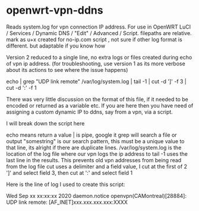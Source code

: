 # openwrt-vpn-ddns
Reads system.log for vpn connection IP address. For use in OpenWRT LuCI / Services / Dynamic DNS / "Edit" / Advanced / Script. filepaths are relative. mark as u+x
created for no-ip.com script , not sure if other log format is different. but adaptable if you know how

Version 2
reduced to a single line, no extra logs or files created during echo of vpn ip address.
(for troubleshooting, use version 1 as its more verbose about its actions to see where the issue happens)

echo | grep "UDP link remote" /var/log/system.log | tail -1 | cut -d ']' -f 3 | cut -d ':' -f 1

There was very little discussion on the format of this file, if it needed to be encoded or returned as a variable etc.
If you are here then you have need of assigning a custom dynamic IP to ddns, say from a vpn, via a script.

I will break down the script here

echo means return a value
| is pipe, google it
grep will search a file or output
"somestring" is our search pattern, this must be a unique value to that line, its alright if there are duplicate lines.
/var/log/system.log is the location of the log file where our vpn logs the ip address to
tail -1 uses the last line in the results. This prevents old vpn addresses from being read from the log file
cut uses a delimiter and a field value, I cut at the first of 2 ']' and select field 3, then cut at ':' and select field 1

Here is the line of log I used to create this script:

Wed Sep xx xx:xx:xx 2020 daemon.notice openvpn(CAMontreal)[28884]: UDP link remote: [AF_INET]xxx.xxx.xxx.xxx:XXXX
